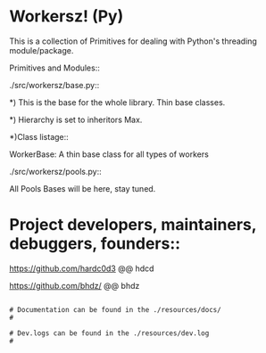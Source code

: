 # Workersz! (Py)

This is a collection of Primitives for dealing with Python's threading module/package.

Primitives and Modules::

./src/workersz/base.py::

*) This is the base for the whole library. Thin base classes.

*) Hierarchy is set to <two> inheritors Max.

*)Class listage::

WorkerBase: A thin base class for all types of workers

./src/workersz/pools.py::

All Pools Bases will be here, stay tuned.


# Project developers, maintainers, debuggers, founders::

https://github.com/hardc0d3 @@ hdcd

https://github.com/bhdz/  @@ bhdz

~~~

# Documentation can be found in the ./resources/docs/ 
# 

# Dev.logs can be found in the ./resources/dev.log
# 

